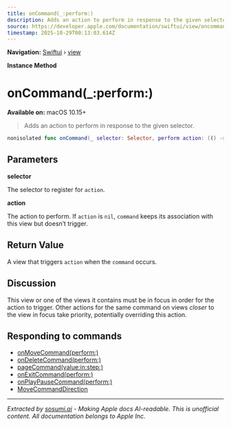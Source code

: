 ```yaml
---
title: onCommand(_:perform:)
description: Adds an action to perform in response to the given selector.
source: https://developer.apple.com/documentation/swiftui/view/oncommand(_:perform:)
timestamp: 2025-10-29T00:13:03.614Z
---
```


**Navigation:** [Swiftui](/documentation/swiftui) › [view](/documentation/swiftui/view)

**Instance Method**

# onCommand(_:perform:)

**Available on:** macOS 10.15+

> Adds an action to perform in response to the given selector.

```swift
nonisolated func onCommand(_ selector: Selector, perform action: (() -> Void)?) -> some View
```

## Parameters

**selector**

The selector to register for `action`.



**action**

The action to perform. If `action` is `nil`, `command` keeps its association with this view but doesn’t trigger.



## Return Value

A view that triggers `action` when the `command` occurs.

## Discussion

This view or one of the views it contains must be in focus in order for the action to trigger. Other actions for the same command on views *closer* to the view in focus take priority, potentially overriding this action.

## Responding to commands

- [onMoveCommand(perform:)](/documentation/swiftui/view/onmovecommand(perform:))
- [onDeleteCommand(perform:)](/documentation/swiftui/view/ondeletecommand(perform:))
- [pageCommand(value:in:step:)](/documentation/swiftui/view/pagecommand(value:in:step:))
- [onExitCommand(perform:)](/documentation/swiftui/view/onexitcommand(perform:))
- [onPlayPauseCommand(perform:)](/documentation/swiftui/view/onplaypausecommand(perform:))
- [MoveCommandDirection](/documentation/swiftui/movecommanddirection)

---

*Extracted by [sosumi.ai](https://sosumi.ai) - Making Apple docs AI-readable.*
*This is unofficial content. All documentation belongs to Apple Inc.*
